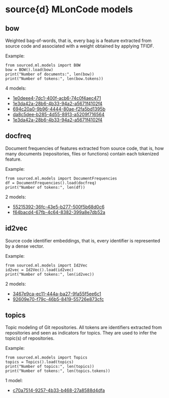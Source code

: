 # source{d} MLonCode models

## bow

Weighted bag-of-words, that is, every bag is a feature extracted from source code and associated with a weight obtained by applying TFIDF.

Example:

```text
from sourced.ml.models import BOW
bow = BOW().load(bow)
print("Number of documents:", len(bow))
print("Number of tokens:", len(bow.tokens))
```

4 models:

*  [1e0deee4-7dc1-400f-acb6-74c0f4aec471](/bow/1e0deee4-7dc1-400f-acb6-74c0f4aec471.md)
* <default> [1e3da42a-28b6-4b33-94a2-a5671f4102f4](/bow/1e3da42a-28b6-4b33-94a2-a5671f4102f4.md)
*  [694c20a0-9b96-4444-80ae-f2fa5bd1395b](/bow/694c20a0-9b96-4444-80ae-f2fa5bd1395b.md)
*  [da8c5dee-b285-4d55-8913-a5209f716564](/bow/da8c5dee-b285-4d55-8913-a5209f716564.md)
*  [1e3da42a-28b6-4b33-94a2-a5671f4102f4](bow/1e3da42a-28b6-4b33-94a2-a5671f4102f4.md)

## docfreq

Document frequencies of features extracted from source code, that is, how many documents \(repositories, files or functions\) contain each tokenized feature.

Example:

```text
from sourced.ml.models import DocumentFrequencies
df = DocumentFrequencies().load(docfreq)
print("Number of tokens:", len(df))
```

2 models:

*  [55215392-36fc-43e5-b277-500f5b68d0c6](/docfreq/55215392-36fc-43e5-b277-500f5b68d0c6.md)
* <default> [f64bacd4-67fb-4c64-8382-399a8e7db52a](/docfreq/f64bacd4-67fb-4c64-8382-399a8e7db52a.md)

## id2vec

Source code identifier embeddings, that is, every identifier is represented by a dense vector.

Example:

```text
from sourced.ml.models import Id2Vec
id2vec = Id2Vec().load(id2vec)
print("Number of tokens:", len(id2vec))
```

2 models:

* [3467e9ca-ec11-444a-ba27-9fa55f5ee6c1](id2vec/3467e9ca-ec11-444a-ba27-9fa55f5ee6c1.md)
* [92609e70-f79c-46b5-8419-55726e873cfc](id2vec/92609e70-f79c-46b5-8419-55726e873cfc.md)

## topics

Topic modeling of Git repositories. All tokens are identifiers extracted from repositories and seen as indicators for topics. They are used to infer the topic\(s\) of repositories.

Example:

```text
from sourced.ml.models import Topics
topics = Topics().load(topics)
print("Number of topics:", len(topics))
print("Number of tokens:", len(topics.tokens))
```

1 model:

*  [c70a7514-9257-4b33-b468-27a8588d4dfa](topics/c70a7514-9257-4b33-b468-27a8588d4dfa.md)

